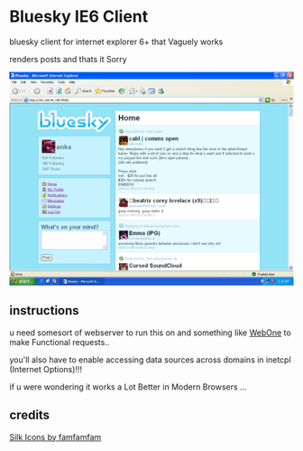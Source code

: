 # Bluesky IE6 Client
bluesky client for internet explorer 6+ that Vaguely works

renders posts and thats it Sorry

![preview](https://raw.githubusercontent.com/valkalyne/bluesky-ie6-client/refs/heads/main/preview.png)

## instructions

u need somesort of webserver to run this on and something like [WebOne](https://github.com/atauenis/webone) to make Functional requests..

you'll also have to enable accessing data sources across domains in inetcpl (Internet Options)!!!

if u were wondering it works a Lot Better in Modern Browsers ...

## credits
[Silk Icons by famfamfam](https://github.com/legacy-icons/famfamfam-silk)
